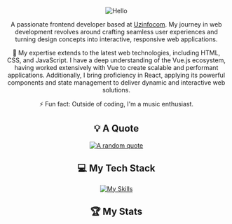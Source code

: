 <div align="center">

![Hello](https://github.com/zafarpolvon/zafarpolvon/raw/main/assets/hello.gif)


A passionate frontend developer based at [Uzinfocom](https://www.linkedin.com/company/uzinfocom/mycompany/). My journey in web development revolves around crafting seamless user experiences and turning design concepts into interactive, responsive web applications.

🚀 My expertise extends to the latest web technologies, including HTML, CSS, and JavaScript. I have a deep understanding of the Vue.js ecosystem, having worked extensively with Vue to create scalable and performant applications. Additionally, I bring proficiency in React, applying its powerful components and state management to deliver dynamic and interactive web solutions.

⚡ Fun fact: Outside of coding, I'm a music enthusiast.

## 💡 A Quote

[![A random quote](https://quotes-github-readme.vercel.app/api?type=horizontal&theme=dark)](https://github.com/piyushsuthar/github-readme-quotes)

## 💻 My Tech Stack

[![My Skills](https://skillicons.dev/icons?i=js,html,css,react,vue,nuxtjs)](https://skillicons.dev)

## 🏆 My Stats

</div>
